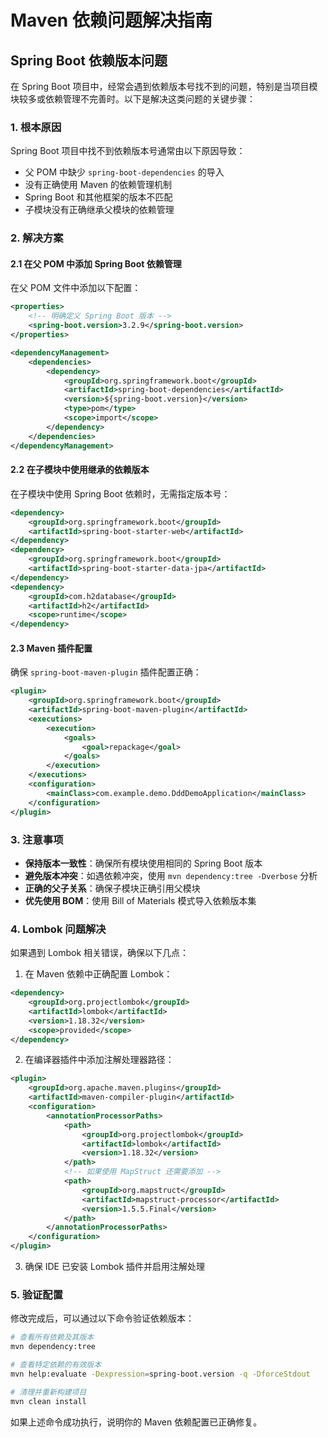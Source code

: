 # Maven 依赖问题解决指南

## Spring Boot 依赖版本问题

在 Spring Boot 项目中，经常会遇到依赖版本号找不到的问题，特别是当项目模块较多或依赖管理不完善时。以下是解决这类问题的关键步骤：

### 1. 根本原因

Spring Boot 项目中找不到依赖版本号通常由以下原因导致：

- 父 POM 中缺少 `spring-boot-dependencies` 的导入
- 没有正确使用 Maven 的依赖管理机制
- Spring Boot 和其他框架的版本不匹配
- 子模块没有正确继承父模块的依赖管理

### 2. 解决方案

#### 2.1 在父 POM 中添加 Spring Boot 依赖管理

在父 POM 文件中添加以下配置：

```xml
<properties>
    <!-- 明确定义 Spring Boot 版本 -->
    <spring-boot.version>3.2.9</spring-boot.version>
</properties>

<dependencyManagement>
    <dependencies>
        <dependency>
            <groupId>org.springframework.boot</groupId>
            <artifactId>spring-boot-dependencies</artifactId>
            <version>${spring-boot.version}</version>
            <type>pom</type>
            <scope>import</scope>
        </dependency>
    </dependencies>
</dependencyManagement>
```

#### 2.2 在子模块中使用继承的依赖版本

在子模块中使用 Spring Boot 依赖时，无需指定版本号：

```xml
<dependency>
    <groupId>org.springframework.boot</groupId>
    <artifactId>spring-boot-starter-web</artifactId>
</dependency>
<dependency>
    <groupId>org.springframework.boot</groupId>
    <artifactId>spring-boot-starter-data-jpa</artifactId>
</dependency>
<dependency>
    <groupId>com.h2database</groupId>
    <artifactId>h2</artifactId>
    <scope>runtime</scope>
</dependency>
```

#### 2.3 Maven 插件配置

确保 `spring-boot-maven-plugin` 插件配置正确：

```xml
<plugin>
    <groupId>org.springframework.boot</groupId>
    <artifactId>spring-boot-maven-plugin</artifactId>
    <executions>
        <execution>
            <goals>
                <goal>repackage</goal>
            </goals>
        </execution>
    </executions>
    <configuration>
        <mainClass>com.example.demo.DddDemoApplication</mainClass>
    </configuration>
</plugin>
```

### 3. 注意事项

- **保持版本一致性**：确保所有模块使用相同的 Spring Boot 版本
- **避免版本冲突**：如遇依赖冲突，使用 `mvn dependency:tree -Dverbose` 分析
- **正确的父子关系**：确保子模块正确引用父模块
- **优先使用 BOM**：使用 Bill of Materials 模式导入依赖版本集

### 4. Lombok 问题解决

如果遇到 Lombok 相关错误，确保以下几点：

1. 在 Maven 依赖中正确配置 Lombok：

```xml
<dependency>
    <groupId>org.projectlombok</groupId>
    <artifactId>lombok</artifactId>
    <version>1.18.32</version>
    <scope>provided</scope>
</dependency>
```

2. 在编译器插件中添加注解处理器路径：

```xml
<plugin>
    <groupId>org.apache.maven.plugins</groupId>
    <artifactId>maven-compiler-plugin</artifactId>
    <configuration>
        <annotationProcessorPaths>
            <path>
                <groupId>org.projectlombok</groupId>
                <artifactId>lombok</artifactId>
                <version>1.18.32</version>
            </path>
            <!-- 如果使用 MapStruct 还需要添加 -->
            <path>
                <groupId>org.mapstruct</groupId>
                <artifactId>mapstruct-processor</artifactId>
                <version>1.5.5.Final</version>
            </path>
        </annotationProcessorPaths>
    </configuration>
</plugin>
```

3. 确保 IDE 已安装 Lombok 插件并启用注解处理

### 5. 验证配置

修改完成后，可以通过以下命令验证依赖版本：

```bash
# 查看所有依赖及其版本
mvn dependency:tree

# 查看特定依赖的有效版本
mvn help:evaluate -Dexpression=spring-boot.version -q -DforceStdout

# 清理并重新构建项目
mvn clean install
```

如果上述命令成功执行，说明你的 Maven 依赖配置已正确修复。
